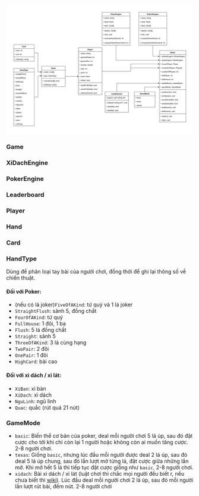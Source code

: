 ![poker.drawio.png](poker.drawio.png)

### Game
### XiDachEngine
### PokerEngine
### Leaderboard
### Player
### Hand
### Card
### HandType
Dùng để phân loại tay bài của người chơi, đồng thời để ghi lại thông số về chiến thuật.
#### Đối với Poker:
- (nếu có lá joker)`FiveOfAKind`: tứ quý và 1 lá joker
- `StraightFlush`: sảnh 5, đồng chất
- `FourOfAKind`: tứ quý
- `FullHouse`: 1 đôi, 1 ba
- `Flush`: 5 lá đồng chất
- `Straight`: sảnh 5
- `ThreeOfAKind`: 3 lá cùng hạng
- `TwoPair`: 2 đôi
- `OnePair`: 1 đôi
- `HighCard`: bài cao
#### Đối với xì dách / xì lát:
- `XiBan`: xì bàn
- `XiDach`: xì dách
- `NguLinh`: ngũ linh
- `Quac`: quắc (rút quá 21 nút)
### GameMode
- `basic`: Biến thể cơ bản của poker, deal mỗi người chơi 5 lá úp, sau đó đặt cược cho tới khi chỉ còn lại 1 người hoặc không còn ai muốn tăng cược. 2-8 người chơi.
- `texas`: Giống `basic`, nhưng lúc đầu mỗi người được deal 2 lá úp, sau đó deal 5 lá úp chung, sau đó lần lượt mở từng lá, đặt cược giữa những lần mở. Khi mở hết 5 lá thì tiếp tục đặt cược giống như `basic`. 2-8 người chơi.
- `xidach`: Bài xì dách / xì lát (luật chơi thì chắc mọi người đều biết r, nếu chưa biết thì [wiki](https://vi.wikipedia.org/wiki/X%C3%AC_d%C3%A1ch)). Lúc đầu deal mỗi người chơi 2 lá úp, sau đó mỗi người lần lượt rút bài, đếm nút. 2-8 người chơi
